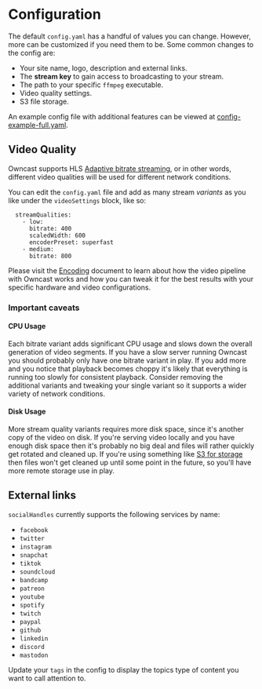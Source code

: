 # Configuration

The default `config.yaml` has a handful of values you can change.  However, more can be customized if you need them to be.  Some common changes to the config are:

* Your site name, logo, description and external links.
* The **stream key** to gain access to broadcasting to your stream.
* The path to your specific `ffmpeg` executable.
* Video quality settings.
* S3 file storage.

An example config file with additional features can be viewed at [config-example-full.yaml](config-example-full.yaml).

## Video Quality

Owncast supports HLS [Adaptive bitrate streaming](https://en.wikipedia.org/wiki/Adaptive_bitrate_streaming), or in other words, different video qualities will be used for different network conditions.

You can edit the `config.yaml` file and add as many stream _variants_ as you like under the `videoSettings` block, like so:

```
  streamQualities:
    - low:
      bitrate: 400
      scaledWidth: 600
      encoderPreset: superfast
    - medium:
      bitrate: 800
```

Please visit the [Encoding](encoding.md) document to learn about how the video pipeline with Owncast works and how you can tweak it for the best results with your specific hardware and video configurations.

### Important caveats

#### CPU Usage

Each bitrate variant adds significant CPU usage and slows down the overall generation of video segments.  If you have a slow server running Owncast you should probably only have one bitrate variant in play.  If you add more and you notice that playback becomes choppy it's likely that everything is running too slowly for consistent playback.  Consider removing the additional variants and tweaking your single variant so it supports a wider variety of network conditions.

#### Disk Usage

More stream quality variants requires more disk space, since it's another copy of the video on disk.  If you're serving video locally and you have enough disk space then it's probably no big deal and files will rather quickly get rotated and cleaned up.  If you're using something like [S3 for storage](S3.md) then files won't get cleaned up until some point in the future, so you'll have more remote storage use in play.

## External links

`socialHandles` currently supports the following services by name:

* `facebook`
* `twitter`
* `instagram`
* `snapchat`
* `tiktok`
* `soundcloud`
* `bandcamp`
* `patreon`
* `youtube`
* `spotify`
* `twitch`
* `paypal`
* `github`
* `linkedin`
* `discord`
* `mastodon`

Update your `tags` in the config to display the topics type of content you want to call attention to.
